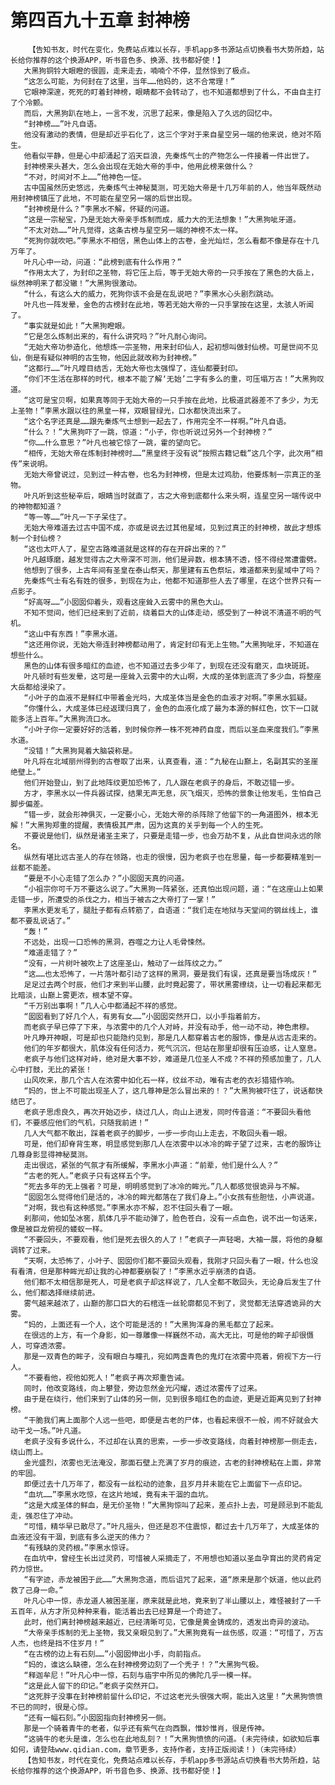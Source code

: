 # 第四百九十五章 封神榜
        【告知书友，时代在变化，免费站点难以长存，手机app多书源站点切换看书大势所趋，站长给你推荐的这个换源APP，听书音色多、换源、找书都好使！】
       大黑狗铜铃大眼瞪的很圆，走来走去，喃喃个不停，显然惊到了极点。
       “这怎么可能，为何封在了这里，当年……他妈的，这不合常理！”
       它眼神深邃，死死的盯着封神榜，眼睛都不会转动了，也不知道都想到了什么，不由自主打了个冷颤。
       而后，大黑狗趴在地上，一言不发，沉思了起来，像是陷入了久远的回忆中。
       “封神榜……”叶凡自语。
       他没有激动的表情，但是却近乎石化了，这三个字对于来自星空另一端的他来说，绝对不陌生。
       他看似平静，但是心中却涌起了滔天巨浪，先秦炼气士的产物怎么一件接着一件出世了。
       封神榜来头甚大，怎么会出现在无始大帝的手中，他用此榜来做什么？
       “不对，时间对不上……”他神色一怔。
       古中国虽然历史悠远，先秦炼气士神秘莫测，可无始大帝是十几万年前的人，他当年既然动用封神榜镇压了此地，不可能在星空另一端的后世出现。
       “封神榜是什么？”李黑水不解，怀疑的问道。
       “这是一宗秘宝，乃是无始大帝亲手炼制而成，威力大的无法想象！”大黑狗呲牙道。
       “不太对劲……”叶凡觉得，这条古榜与星空另一端的神榜不太一样。
       “死狗你就吹吧。”李黑水不相信，黑色山体上的古卷，金光灿烂，怎么看都不像是存在十几万年了。
       叶凡心中一动，问道：“此榜到底有什么作用？”
       “作用太大了，为封印之圣物，将它压上后，等于无始大帝的一只手按在了黑色的大岳上，纵然神明来了都没辙！”大黑狗很激动。
       “什么，有这么大的威力，死狗你该不会是在乱说吧？”李黑水心头剧烈跳动。
       叶凡也一阵发晕，金色的古榜封在此地，等若无始大帝的一只手掌按在这里，太骇人听闻了。
       “事实就是如此！”大黑狗瞪眼。
       “它是怎么炼制出来的，有什么讲究吗？”叶凡耐心询问。
       “无始大帝功参造化，他想炼一宗圣物，用来封印仙人，起初想叫做封仙榜。可是世间不见仙，倒是有疑似神明的古生物，他因此就改称为封神榜。”
       “这都行……”叶凡瞠目结舌，无始大帝也太强悍了，连仙都要封印。
       “你们不生活在那样的时代，根本不能了解‘无始’二字有多么的重，可压塌万古！”大黑狗叹道。
       “这可是宝贝啊，如果真等同于无始大帝的一只手按在此地，比极道武器差不了多少，为无上圣物！”李黑水跟以往的黑皇一样，双眼冒绿光，口水都快流出来了。
       “这个名字还真是……跟先秦炼气士想到一起去了，作用完全不一样啊。”叶凡自语。
       “什么？！”大黑狗吓了一跳，惊道：“小子，你也听说过另外一个封神榜？”
       “你……什么意思？”叶凡也被它惊了一跳，霍的望向它。
       “相传，无始大帝在炼制封神榜时……”黑皇终于没有说“按照古籍记载”这几个字，此次用“相传”来说明。
       无始大帝曾说过，见到过一种古卷，也名为封神榜，但是太过鸡肋，他要炼制一宗真正的圣物。
       叶凡听到这些秘辛后，眼睛当时就直了，古之大帝到底都什么来头啊，连星空另一端传说中的神物都知道？
       “等一等……”叶凡一下子呆住了。
       无始大帝难道去过古中国不成，亦或是说去过其他星域，见到过真正的封神榜，故此才想炼制一个封仙榜？
       “这也太吓人了，星空古路难道就是这样的存在开辟出来的？”
       叶凡越琢磨，越发觉得古之大帝深不可测，他们是异数，根本猜不透，怪不得经常遭雷劈。
       他想到了很多，上古年间有圣皇在泰山祭天，那里建有五色祭坛，难道都来到星域中了吗？
       先秦炼气士有名有姓的很多，到现在为止，他都不知道那些人去了哪里，在这个世界只有一点影子。
       “好高呀……”小囡囡仰着头，观看这座耸入云雾中的黑色大山。
       不知不觉间，他们已经来到了近前，绕着巨大的山体走动，感受到了一种说不清道不明的气机。
       “这山中有东西！”李黑水道。
       “这还用你说，无始大帝连封神榜都动用了，肯定封印有无上生物。”大黑狗呲牙，不知道在想些什么。
       黑色的山体有很多暗红的血迹，也不知道过去多少年了，到现在还没有磨灭，血块斑斑。
       叶凡顿时有些发晕，这可是一座耸入云雾中的大山啊，大成的圣体到底流了多少血，将整座大岳都给浸染了。
       “小叶子的血液不是鲜红中带着金光吗，大成圣体当是金色的血液才对啊。”李黑水狐疑。
       “你懂什么，大成圣体已经返璞归真了，金色的血液化成了最为本源的鲜红色，饮下一口就能多活上百年。”大黑狗流口水。
       “小叶子你一定要好好的活着，到时候你养一株不死神药自度，而后以圣血来度我们。”李黑水道。
       “没错！”大黑狗晃着大脑袋称是。
       叶凡将在北域丽州得到的古卷取了出来，认真查看，道：“九秘在山巅上，名副其实的圣崖绝壁上。”
       他们开始登山，到了此地阵纹更加恐怖了，几人跟在老疯子的身后，不敢迈错一步。
       方才，李黑水以一件兵器试探，结果无声无息，灰飞烟灭，恐怖的景象让他发毛，生怕自己脚步偏差。
       “错一步，就会形神俱灭，一定要小心，无始大帝的杀阵除了他留下的一角道图外，根本无解！”大黑狗郑重的提醒，表情极其严肃，因为这真的关乎到每一个人的生死。
       不要说是他们，纵然是诸圣主来了，只要是走错一步，也会万劫不复，从此自世间永远的除名。
       纵然有堪比远古圣人的存在领路，也走的很慢，因为老疯子也在思量，每一步都要精准到一丝都不能差。
       “要是不小心走错了怎么办？”小囡囡天真的问道。
       “小祖宗你可千万不要这么说了。”大黑狗一阵紧张，还真怕出现问题，道：“在这座山上如果走错一步，所遭受的杀伐之力，相当于被古之大帝打了一掌！”
       李黑水更发毛了，腿肚子都有点转筋了，自语道：“我们走在地狱与天堂间的钢丝线上，谁都不要乱说话了。”
       “轰！”
       不远处，出现一口恐怖的黑洞，吞噬之力让人毛骨悚然。
       “难道走错了？”
       “没有，一片树叶被吹上了这座圣山，触动了一丝阵纹之力。”
       “这……也太恐怖了，一片落叶都引动了这样的黑洞，要是我们有误，还真是要当场成灰！”
       足足过去两个时辰，他们才来到半山腰，此时竟起雾了，带状黑雾缭绕，让一切看起来都无比暗淡，山巅上雾更浓，根本望不穿。
       “千万别出事啊！”几人心中都涌起不祥的感觉。
       “囡囡看到了好几个人，有男有女……”小囡囡突然开口，以小手指着前方。
       而老疯子早已停了下来，与浓雾中的几个人对峙，并没有动手，他一动不动，神色肃穆。
       叶凡睁开神眼，可是却也只能隐约见到，那是几人都穿着古老的服饰，像是从远古走来的。
       他们的年岁都很大，肌体没有任何活力，死气沉沉，但站在那里却很有压迫感，让人窒息。
       老疯子与他们这样对峙，绝对是大事不妙，难道是几位圣人不成？不祥的预感加重了，几人心中打鼓，无比的紧张！
       山风吹来，那几个古人在浓雾中如化石一样，纹丝不动，唯有古老的衣衫猎猎作响。
       “妈的，世上不可能出现圣人了，这几尊神是怎么冒出来的！？”大黑狗被吓住了，说话都快结巴了。
       老疯子思虑良久，再次开始迈步，绕过几人，向山上进发，同时传音道：“不要回头看他们，不要感应他们的气机，只随我前进！”
       几人大气都不敢出，踩着老疯子的脚步，一步一步向山上走去，不敢回头看一眼。
       可是，他们却脊背生寒，明显感觉到那几人在浓雾中以冰冷的眸子望了过来，古老的服饰让几尊身影显得神秘莫测。
       走出很远，紧张的气氛才有所缓解，李黑水小声道：“前辈，他们是什么人？”
       “古老的死人。”老疯子只有这样五个字。
       “死去多年的无上强者？可是，明明感觉到了冰冷的眸光。”几人都感觉很诡异与不解。
       “囡囡怎么觉得他们是活的，冰冷的眸光都落在了我们身上。”小女孩有些胆怯，小声说道。
       “对啊，我也有这种感觉。”李黑水亦不解，忍不住回头看了一眼。
       刹那间，他如坠冰窖，肌体几乎不能动弹了，脸色苍白，没有一点血色，说不出一句话来，像是被巨龙俯视的蝼蚁一样。
       “不要回头，不要观看，他们是死去很久的人了！”老疯子一声轻喝，大袖一展，将他的身躯调转了过来。
       “天啊，太恐怖了，小叶子、囡囡你们都不要回头观看，我刚才只回头看了一眼，什么也没有看清，但是那种眸光却让我的心神都要崩裂了！”李黑水近乎崩溃的自语。
       他们都不太相信那是死人，可是老疯子却这样说了，几人全都不敢回头，无论身后发生了什么，他们都选择继续前进。
       雾气越来越浓了，山巅的那口巨大的石棺连一丝轮廓都见不到了，灵觉都无法穿透诡异的大雾。
       “妈的，上面还有一个人，这个可能是活的！”大黑狗浑身的黑毛都立了起来。
       在很远的上方，有一个身影，如一尊雕像一样巍然不动，高大无比，可是他的眸子却很慑人，可穿透浓雾。
       那是一双青色的眸子，没有眼白与瞳孔，宛如两盏青色的鬼灯在浓雾中亮着，俯视下方一行人。
       “不要看他，视他如死人！”老疯子再次郑重告诫。
       同时，他改变路线，向上攀登，旁边忽然金光闪耀，透过浓雾传了过来。
       由于是在绕行，他们来到了山体的另一侧，见到很多暗红色的血迹，更是近距离见到了封神榜。
       “干脆我们离上面那个人远一些吧，即便是古老的尸体，也看起来很不一般，闹不好就会大动干戈一场。”叶凡道。
       老疯子没有多说什么，不过却在认真的思索，一步一步改变路线，向着封神榜那一侧走去，绕山而上。
       金光盛烈，浓雾也无法淹没，那面石壁上充满了岁月的痕迹，古老的封神榜粘在上面，非常的牢固。
       即便过去十几万年了，都没有一丝松动的迹象，且岁月并未能在它上面留下一点印记。
       “血坑……”李黑水吃惊，在这片地域，竟有未干涸的血坑。
       “这是大成圣体的鲜血，是无价圣物！”大黑狗惊叫了起来，差点扑上去，可是顾忌到不能乱走，强忍住了冲动。
       “可惜，精华早已散尽了。”叶凡摇头，但还是忍不住震惊，都过去十几万年了，大成圣体的血液还没有干涸，到底有多么逆天的伟力？
       “有残缺的灵药根。”李黑水惊讶。
       在血坑中，曾经生长出过灵药，可惜被人采摘走了，不用想也知道以圣血孕育出的灵药肯定药力惊世。
       “有字迹，赤龙被困于此……”大黑狗念道，而后诅咒了起来，道“原来是那个妖道，他以此药救了己身一命。”
       叶凡心中一惊，赤龙道人被困圣崖，原来就是此地，竟来到了半山腰以上，难怪被封了一千五百年，从方才所见种种来看，能活着出去已经算是一个奇迹了。
       此时，他们离封神榜越来越近，已经清晰可见，它像是黄金铸成的，透发出奇异的波动。
       “大帝亲手炼制的无上圣物，我又亲眼见到了。”大黑狗竟有一丝伤感，叹道：“可惜了，万古人杰，也终是挡不住岁月！”
       “在古榜的边上有石刻……”小囡囡伸出小手，向前指点。
       “妈的，谁这么缺德，怎么在封神榜旁边刻了一个秃子！？”大黑狗气极。
       “释迦牟尼！”叶凡心中一惊，石刻与庙宇中所见的佛陀几乎一模一样。
       “这是此人留下的印记。”老疯子突然开口。
       “这死胖子没事在封神榜前留什么印记，不过这老光头很强大啊，能出入这里！”大黑狗愤愤不已的同时，很是心惊。
       “还有一幅石刻。”小囡囡指向封神榜另一侧。
       那是一个骑着青牛的老者，似乎还有紫气在向西飘，惟妙惟肖，很是传神。
       “这骑牛的老头是谁，怎么也在此地乱刻？！”大黑狗愤愤的问道。(未完待续，如欲知后事如何，请登陆www.qidian.com，章节更多，支持作者，支持正版阅读！)（未完待续）
       【告知书友，时代在变化，免费站点难以长存，手机app多书源站点切换看书大势所趋，站长给你推荐的这个换源APP，听书音色多、换源、找书都好使！】